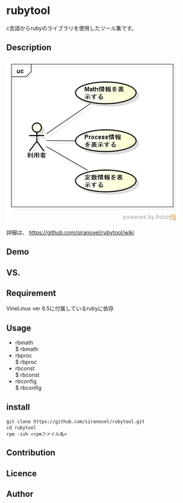rubytool
========
c言語からrubyのライブラリを使用したツール集です。

## Description ##
![ucPythonTool](images/ucRubyTool.jpg)

詳細は、
https://github.com/siranovel/rubytool/wiki

## Demo ##

## VS. ##

## Requirement ##
VineLinux ver 6.5に付属しているrubyに依存

## Usage ##
* rbmath  
  $ rbmath  
* rbproc  
  $ rbproc  
* rbconst  
  $ rbconst  
* rbconfig  
  $ rbconfig
  
## install ##
    git clone https://github.com/siranovel/rubytool.git  
    cd rubytool  
    rpm -ivh <rpmファイル名>  

## Contribution ##

## Licence ##

## Author ##
